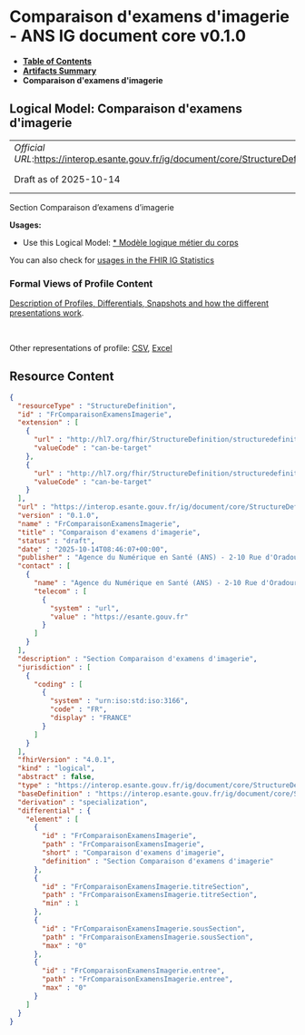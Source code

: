# Comparaison d'examens d'imagerie - ANS IG document core v0.1.0

* [**Table of Contents**](toc.md)
* [**Artifacts Summary**](artifacts.md)
* **Comparaison d'examens d'imagerie**

## Logical Model: Comparaison d'examens d'imagerie 

| | |
| :--- | :--- |
| *Official URL*:https://interop.esante.gouv.fr/ig/document/core/StructureDefinition/FrComparaisonExamensImagerie | *Version*:0.1.0 |
| Draft as of 2025-10-14 | *Computable Name*:FrComparaisonExamensImagerie |

 
Section Comparaison d’examens d’imagerie 

**Usages:**

* Use this Logical Model: [* Modèle logique métier du corps](StructureDefinition-CorpsDocument.md)

You can also check for [usages in the FHIR IG Statistics](https://packages2.fhir.org/xig/ans.document.fr.core|current/StructureDefinition/FrComparaisonExamensImagerie)

### Formal Views of Profile Content

 [Description of Profiles, Differentials, Snapshots and how the different presentations work](http://build.fhir.org/ig/FHIR/ig-guidance/readingIgs.html#structure-definitions). 

 

Other representations of profile: [CSV](StructureDefinition-FrComparaisonExamensImagerie.csv), [Excel](StructureDefinition-FrComparaisonExamensImagerie.xlsx) 



## Resource Content

```json
{
  "resourceType" : "StructureDefinition",
  "id" : "FrComparaisonExamensImagerie",
  "extension" : [
    {
      "url" : "http://hl7.org/fhir/StructureDefinition/structuredefinition-type-characteristics",
      "valueCode" : "can-be-target"
    },
    {
      "url" : "http://hl7.org/fhir/StructureDefinition/structuredefinition-type-characteristics",
      "valueCode" : "can-be-target"
    }
  ],
  "url" : "https://interop.esante.gouv.fr/ig/document/core/StructureDefinition/FrComparaisonExamensImagerie",
  "version" : "0.1.0",
  "name" : "FrComparaisonExamensImagerie",
  "title" : "Comparaison d'examens d'imagerie",
  "status" : "draft",
  "date" : "2025-10-14T08:46:07+00:00",
  "publisher" : "Agence du Numérique en Santé (ANS) - 2-10 Rue d'Oradour-sur-Glane, 75015 Paris",
  "contact" : [
    {
      "name" : "Agence du Numérique en Santé (ANS) - 2-10 Rue d'Oradour-sur-Glane, 75015 Paris",
      "telecom" : [
        {
          "system" : "url",
          "value" : "https://esante.gouv.fr"
        }
      ]
    }
  ],
  "description" : "Section Comparaison d'examens d'imagerie",
  "jurisdiction" : [
    {
      "coding" : [
        {
          "system" : "urn:iso:std:iso:3166",
          "code" : "FR",
          "display" : "FRANCE"
        }
      ]
    }
  ],
  "fhirVersion" : "4.0.1",
  "kind" : "logical",
  "abstract" : false,
  "type" : "https://interop.esante.gouv.fr/ig/document/core/StructureDefinition/FrComparaisonExamensImagerie",
  "baseDefinition" : "https://interop.esante.gouv.fr/ig/document/core/StructureDefinition/Section",
  "derivation" : "specialization",
  "differential" : {
    "element" : [
      {
        "id" : "FrComparaisonExamensImagerie",
        "path" : "FrComparaisonExamensImagerie",
        "short" : "Comparaison d'examens d'imagerie",
        "definition" : "Section Comparaison d'examens d'imagerie"
      },
      {
        "id" : "FrComparaisonExamensImagerie.titreSection",
        "path" : "FrComparaisonExamensImagerie.titreSection",
        "min" : 1
      },
      {
        "id" : "FrComparaisonExamensImagerie.sousSection",
        "path" : "FrComparaisonExamensImagerie.sousSection",
        "max" : "0"
      },
      {
        "id" : "FrComparaisonExamensImagerie.entree",
        "path" : "FrComparaisonExamensImagerie.entree",
        "max" : "0"
      }
    ]
  }
}

```
